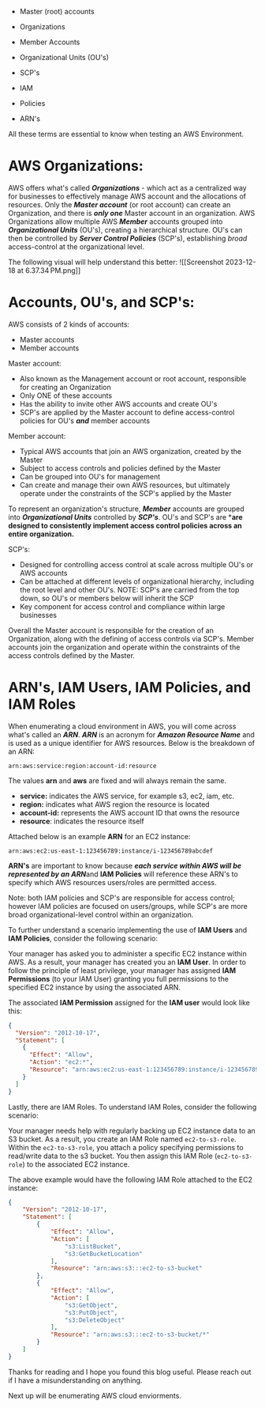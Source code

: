 
- Master (root) accounts
- Organizations
- Member Accounts
- Organizational Units (OU's)
- SCP's

- IAM
- Policies
- ARN's

All these terms are essential to know when testing an AWS Environment.


# AWS Organizations:

AWS offers what's called ***Organizations*** - which act as a centralized way for businesses to effectively manage AWS account and the allocations of resources. Only the ***Master account*** (or root account) can create an Organization, and there is ***only one*** Master account in an organization. AWS Organizations allow multiple AWS ***Member*** accounts grouped into ***Organizational Units*** (OU's), creating a hierarchical structure. OU's can then be controlled by ***Server Control Policies*** (SCP's), establishing *broad* access-control at the organizational level.

The following visual will help understand this better:
![[Screenshot 2023-12-18 at 6.37.34 PM.png]]


# Accounts, OU's, and SCP's:

AWS consists of 2 kinds of accounts: 
- Master accounts 
- Member accounts

Master account:
- Also known as the Management account or root account, responsible for creating an Organization
- Only ONE of these accounts
- Has the ability to invite other AWS accounts and create OU's
- SCP's are applied by the Master account to define access-control policies for OU's ***and*** member accounts 

Member account:
- Typical AWS accounts that join an AWS organization, created by the Master
- Subject to access controls and policies defined by the Master
- Can be grouped into OU's for management
- Can create and manage their own AWS resources, but ultimately operate under the constraints of the SCP's applied by the Master

To represent an organization's structure, ***Member*** accounts are grouped into ***Organizational Units*** controlled by ***SCP's***. OU's and SCP's are ***are designed to consistently implement access control policies across an entire organization.**

SCP's:
- Designed for controlling access control at scale across multiple OU's or AWS accounts
- Can be attached at different levels of organizational hierarchy, including the root level and other OU's. NOTE: SCP's are carried from the top down, so OU's or members below will inherit the SCP
- Key component for access control and compliance within large businesses

Overall the Master account is responsible for the creation of an Organization, along with the defining of access controls via SCP's.  Member accounts join the organization and operate within the constraints of the access controls defined by the Master. 


# ARN's, IAM Users, IAM Policies, and IAM Roles

When enumerating a cloud environment in AWS, you will come across what's called an ***ARN***. ***ARN*** is an acronym for ***Amazon Resource Name*** and is used as a unique identifier for AWS resources. Below is the breakdown of an ARN:

```
arn:aws:service:region:account-id:resource
```

The values **arn** and **aws** are fixed and will always remain the same.
- **service:** indicates the AWS service, for example s3, ec2, iam, etc.
- **region:** indicates what AWS region the resource is located
- **account-id:** represents the AWS account ID that owns the resource
- **resource**: indicates the resource itself

Attached below is an example **ARN** for an EC2 instance:
```
arn:aws:ec2:us-east-1:123456789:instance/i-123456789abcdef
```

**ARN's** are important to know because ***each service within AWS will be represented by an ARN***and **IAM Policies** will reference these ARN's to specify which AWS resources users/roles are permitted access.

Note: both IAM policies and SCP's are responsible for access control; however IAM policies are focused on users/groups, while SCP's are more broad organizational-level control within an organization.

To further understand a scenario implementing the use of **IAM Users** and **IAM Policies**, consider the following scenario:

Your manager has asked you to administer a specific EC2 instance within AWS. As a result, your manager has created you an **IAM User**. In order to follow the principle of least privilege, your manager has assigned **IAM Permissions** (to your IAM User) granting you full permissions to the specified EC2 instance by using the associated ARN.

The associated **IAM Permission** assigned for the **IAM user** would look like this:
```json
{
  "Version": "2012-10-17",
  "Statement": [
    {
      "Effect": "Allow",
      "Action": "ec2:*",
      "Resource": "arn:aws:ec2:us-east-1:123456789:instance/i-123456789abcdef"
    }
  ]
}
```

Lastly, there are IAM Roles. To understand IAM Roles, consider the following scenario:

Your manager needs help with regularly backing up EC2 instance data to an S3 bucket. As a result, you create an IAM Role named `ec2-to-s3-role`. Within the `ec2-to-s3-role`, you attach a policy specifying permissions to read/write data to the s3 bucket. You then assign this IAM Role (`ec2-to-s3-role`) to the associated EC2 instance.

The above example would have the following IAM Role attached to the EC2 instance:
```json
{
    "Version": "2012-10-17",
    "Statement": [
        {
            "Effect": "Allow",
            "Action": [
                "s3:ListBucket",
                "s3:GetBucketLocation"
            ],
            "Resource": "arn:aws:s3:::ec2-to-s3-bucket"
        },
        {
            "Effect": "Allow",
            "Action": [
                "s3:GetObject",
                "s3:PutObject",
                "s3:DeleteObject"
            ],
            "Resource": "arn:aws:s3:::ec2-to-s3-bucket/*"
        }
    ]
}

```


Thanks for reading and I hope you found this blog useful. Please reach out if I have a misunderstanding on anything.

Next up will be enumerating AWS cloud enviorments.





